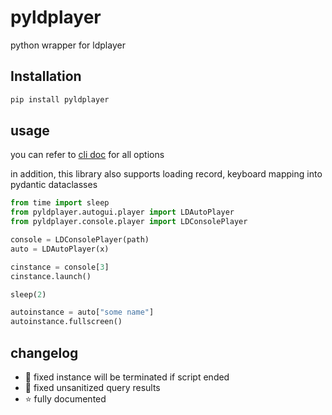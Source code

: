 # pyldplayer
python wrapper for ldplayer

## Installation
```bash
pip install pyldplayer
```

## usage
you can refer to [cli doc](https://www.ldplayer.net/blog/introduction-to-ldplayer-command-line-interface.html) for all options

in addition, this library also supports loading record, keyboard mapping into pydantic dataclasses
```py
from time import sleep
from pyldplayer.autogui.player import LDAutoPlayer
from pyldplayer.console.player import LDConsolePlayer

console = LDConsolePlayer(path)
auto = LDAutoPlayer(x)

cinstance = console[3]
cinstance.launch()

sleep(2)

autoinstance = auto["some name"]
autoinstance.fullscreen()
```

## changelog
* 🐞 fixed instance will be terminated if script ended
* 🐞 fixed unsanitized query results
* ⭐ fully documented
